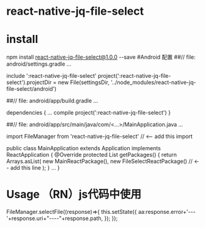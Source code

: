 # react-native-jq-file-select
# install
npm install react-native-jq-file-select@1.0.0  --save
#Android 配置
##// file: android/settings.gradle
...

include ':react-native-jq-file-select'
project(':react-native-jq-file-select').projectDir = new File(settingsDir, '../node_modules/react-native-jq-file-select/android')


##// file: android/app/build.gradle
...

dependencies {
    ...
    compile project(':react-native-jq-file-select')
}

##// file: android/app/src/main/java/com/<...>/MainApplication.java
...

import  FileManager from 'react-native-jq-file-select' // <-- add this import

public class MainApplication extends Application implements ReactApplication {
    @Override
    protected List<ReactPackage> getPackages() {
        return Arrays.<ReactPackage>asList(
            new MainReactPackage(),
             new FileSelectReactPackage() // <-- add this line
        );
    }
...
}
# Usage （RN）js代码中使用
FileManager.selectFile((response)=>{
      this.setState({
        aa:response.error+'---'+response.uri+"----"+response.path,
      });
});

